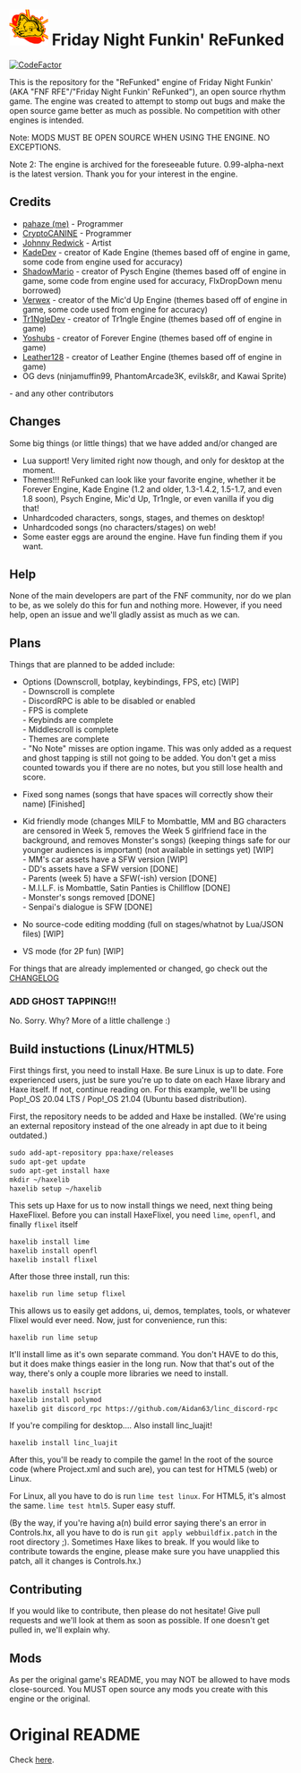 # ![RFE logo](art/icon64.png) Friday Night Funkin' ReFunked

[![CodeFactor](https://www.codefactor.io/repository/github/pahaze/refunked/badge/master)](https://www.codefactor.io/repository/github/pahaze/refunked/overview/master) 

This is the repository for the "ReFunked" engine of Friday Night Funkin' (AKA "FNF RFE"/"Friday Night Funkin' ReFunked"), an open source rhythm game. The engine was created to attempt to stomp out bugs and make the open source game better as much as possible. No competition with other engines is intended.

Note: MODS MUST BE OPEN SOURCE WHEN USING THE ENGINE. NO EXCEPTIONS. 

Note 2: The engine is archived for the foreseeable future. 0.99-alpha-next is the latest version. Thank you for your interest in the engine.

## Credits

- [pahaze (me)](https://github.com/pahaze) - Programmer
- [CryptoCANINE](https://github.com/CryptoCANINE) - Programmer
- [Johnny Redwick](https://github.com/JohnnyRedwick) - Artist
- [KadeDev](https://github.com/KadeDev) - creator of Kade Engine (themes based off of engine in game, some code from engine used for accuracy)
- [ShadowMario](https://github.com/ShadowMario) - creator of Pysch Engine (themes based off of engine in game, some code from engine used for accuracy, FlxDropDown menu borrowed)
- [Verwex](https://github.com/Verwex) - creator of the Mic'd Up Engine (themes based off of engine in game, some code used from engine for accuracy)
- [Tr1NgleDev](https://github.com/Tr1NgleDev) - creator of Tr1ngle Engine (themes based off of engine in game)
- [Yoshubs](https://github.com/Yoshubs) - creator of Forever Engine (themes based off of engine in game)
- [Leather128](https://github.com/Leather128) - creator of Leather Engine (themes based off of engine in game)
- OG devs (ninjamuffin99, PhantomArcade3K, evilsk8r, and Kawai Sprite)

\- and any other contributors

## Changes

Some big things (or little things) that we have added and/or changed are

 - Lua support! Very limited right now though, and only for desktop at the moment.
 - Themes!!! ReFunked can look like your favorite engine, whether it be Forever Engine, Kade Engine (1.2 and older, 1.3-1.4.2, 1.5-1.7, and even 1.8 soon), Psych Engine, Mic'd Up, Tr1ngle, or even vanilla if you dig that! 
 - Unhardcoded characters, songs, stages, and themes on desktop!
 - Unhardcoded songs (no characters/stages) on web!
 - Some easter eggs are around the engine. Have fun finding them if you want.

## Help

None of the main developers are part of the FNF community, nor do we plan to be, as we solely do this for fun and nothing more. However, if you need help, open an issue and we'll gladly assist as much as we can.

## Plans

Things that are planned to be added include:

 * Options (Downscroll, botplay, keybindings, FPS, etc) [WIP]\
  \- Downscroll is complete\
  \- DiscordRPC is able to be disabled or enabled\
  \- FPS is complete\
  \- Keybinds are complete\
  \- Middlescroll is complete\
  \- Themes are complete\
  \- "No Note" misses are option ingame. This was only added as a request and ghost tapping is still not going to be added. You don't get a miss counted towards you if there are no notes, but you still lose health and score.

 * Fixed song names (songs that have spaces will correctly show their name) [Finished]
 
 * Kid friendly mode (changes MILF to Mombattle, MM and BG characters are censored in Week 5, removes the Week 5 girlfriend face in the background, and removes Monster's songs) (keeping things safe for our younger audiences is important) (not available in settings yet) [WIP]\
  \- MM's car assets have a SFW version [WIP]\
  \- DD's assets have a SFW version [DONE]\
  \- Parents (week 5) have a SFW(-ish) version [DONE]\
  \- M.I.L.F. is Mombattle, Satin Panties is Chillflow [DONE]\
  \- Monster's songs removed [DONE]\
  \- Senpai's dialogue is SFW [DONE]
 
 * No source-code editing modding (full on stages/whatnot by Lua/JSON files) [WIP]
 
 * VS mode (for 2P fun) [WIP]

For things that are already implemented or changed, go check out the [CHANGELOG](https://github.com/pahaze/refunked/blob/master/CHANGELOG.md)

### ADD GHOST TAPPING!!!

No. Sorry. Why? More of a little challenge :)

## Build instuctions (Linux/HTML5)

First things first, you need to install Haxe. Be sure Linux is up to date. Fore experienced users, just be sure you're up to date on each Haxe library and Haxe itself. If not, continue reading on. For this example, we'll be using Pop!_OS 20.04 LTS / Pop!_OS 21.04 (Ubuntu based distribution). 

First, the repository needs to be added and Haxe be installed. (We're using an external repository instead of the one already in apt due to it being outdated.)

```
sudo add-apt-repository ppa:haxe/releases
sudo apt-get update
sudo apt-get install haxe
mkdir ~/haxelib
haxelib setup ~/haxelib
```

This sets up Haxe for us to now install things we need, next thing being HaxeFlixel. Before you can install HaxeFlixel, you need `lime`, `openfl`, and finally `flixel` itself

```
haxelib install lime
haxelib install openfl
haxelib install flixel
```

After those three install, run this:

```
haxelib run lime setup flixel
```

This allows us to easily get addons, ui, demos, templates, tools, or whatever Flixel would ever need. Now, just for convenience, run this:

```
haxelib run lime setup
```

It'll install lime as it's own separate command. You don't HAVE to do this, but it does make things easier in the long run. Now that that's out of the way, there's only a couple more libraries we need to install.

```
haxelib install hscript
haxelib install polymod
haxelib git discord_rpc https://github.com/Aidan63/linc_discord-rpc
```

If you're compiling for desktop.... Also install linc_luajit!

```
haxelib install linc_luajit
```

After this, you'll be ready to compile the game! In the root of the source code (where Project.xml and such are), you can test for HTML5 (web) or Linux.

For Linux, all you have to do is run `lime test linux`. For HTML5, it's almost the same. `lime test html5`. Super easy stuff.

(By the way, if you're having a(n) build error saying there's an error in Controls.hx, all you have to do is run `git apply webbuildfix.patch` in the root directory ;). Sometimes Haxe likes to break. If you would like to contribute towards the engine, please make sure you have unapplied this patch, all it changes is Controls.hx.)

## Contributing

If you would like to contribute, then please do not hesitate! Give pull requests and we'll look at them as soon as possible. If one doesn't get pulled in, we'll explain why.

## Mods

As per the original game's README, you may NOT be allowed to have mods close-sourced. You MUST open source any mods you create with this engine or the original.

# Original README

Check [here](OGREADME.md). 

